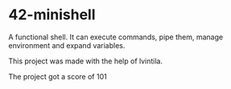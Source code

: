# 42-minishell

A functional shell. It can execute commands, pipe them, manage environment and expand variables. 

This project was made with the help of lvintila.

The project got a score of 101
